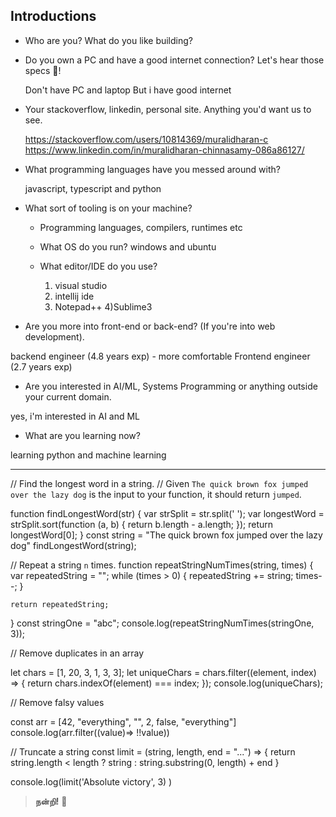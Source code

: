 ## Introductions

- Who are you? What do you like building?
     
- Do you own a PC and have a good internet connection? Let's hear those specs 💪!

  Don't have PC and laptop But i have good internet
- Your stackoverflow, linkedin, personal site.
Anything you'd want us to see. 

  https://stackoverflow.com/users/10814369/muralidharan-c
  https://www.linkedin.com/in/muralidharan-chinnasamy-086a86127/


- What programming languages have you messed around with?

     javascript, typescript and python
- What sort of tooling is on your machine?
  - Programming languages, compilers, runtimes etc
  - What OS do you run?
    windows and ubuntu

  - What editor/IDE do you use?
      1) visual studio
      2) intellij ide
      3) Notepad++
      4)Sublime3

- Are you more into front-end or back-end? (If you're
into web development).

 backend engineer (4.8 years exp) - more comfortable 
 Frontend engineer (2.7 years exp)

- Are you interested in AI/ML, Systems Programming
or anything outside your current domain.

 yes, i'm interested in AI and ML 

- What are you learning now?

 learning python and machine learning 


****************************************************************


// Find the longest word in a string.
// Given `The quick brown fox jumped over the lazy dog` is the input to your function, it should return `jumped`.
  
function findLongestWord(str) {
    var strSplit = str.split(' ');
    var longestWord = strSplit.sort(function (a, b) {
        return b.length - a.length;
    });
    return longestWord[0];
}
const string = "The quick brown fox jumped over the lazy dog"
findLongestWord(string);


// Repeat a string `n` times.
function repeatStringNumTimes(string, times) {
    var repeatedString = "";
    while (times > 0) {
      repeatedString += string; 
      times--;
    }
  
    return repeatedString;
  }
  const stringOne = "abc";
  console.log(repeatStringNumTimes(stringOne, 3));



//   Remove duplicates in an array

let chars = [1, 20, 3, 1, 3, 3];
let uniqueChars = chars.filter((element, index) => {
    return chars.indexOf(element) === index;
});
console.log(uniqueChars);


// Remove falsy values

const arr = [42, "everything", "", 2, false, "everything"]
console.log(arr.filter((value)=> !!value))


// Truncate a string
const limit = (string, length, end = "...") => {
    return string.length < length ? string : string.substring(0, length) + end
}

console.log(limit('Absolute victory', 3) )


> __நன்றி!__ 🙏